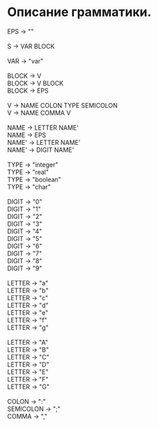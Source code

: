 # Описание грамматики.

EPS -> ""<br/>
<br/>
S -> VAR BLOCK<br/>
<br/>
VAR -> "var"<br/>
<br/>
BLOCK -> V<br/>
BLOCK -> V BLOCK<br/>
BLOCK -> EPS<br/>
<br/>
V -> NAME COLON TYPE SEMICOLON<br/>
V -> NAME COMMA V<br/>
<br/>
NAME -> LETTER NAME'<br/>
NAME -> EPS<br/>
NAME' -> LETTER NAME'<br/>
NAME' -> DIGIT NAME'<br/>
<br/>
TYPE -> "integer"<br/>
TYPE -> "real"<br/>
TYPE -> "boolean"<br/>
TYPE -> "char"<br/>
<br/>
DIGIT -> "0"<br/>
DIGIT -> "1"<br/>
DIGIT -> "2"<br/>
DIGIT -> "3"<br/>
DIGIT -> "4"<br/>
DIGIT -> "5"<br/>
DIGIT -> "6"<br/>
DIGIT -> "7"<br/>
DIGIT -> "8"<br/>
DIGIT -> "9"<br/>
<br/>
LETTER -> "a"<br/>
LETTER -> "b"<br/>
LETTER -> "c"<br/>
LETTER -> "d"<br/>
LETTER -> "e"<br/>
LETTER -> "f"<br/>
LETTER -> "g"<br/>
<br/>
LETTER -> "A"<br/>
LETTER -> "B"<br/>
LETTER -> "C"<br/>
LETTER -> "D"<br/>
LETTER -> "E"<br/>
LETTER -> "F"<br/>
LETTER -> "G"<br/>
<br/>
COLON -> ":"<br/>
SEMICOLON -> ";"<br/>
COMMA -> ","<br/>